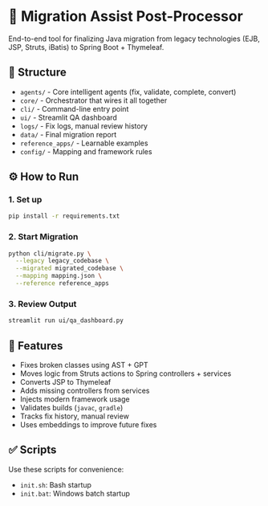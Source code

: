 # 🚀 Migration Assist Post-Processor

End-to-end tool for finalizing Java migration from legacy technologies (EJB, JSP, Struts, iBatis) to Spring Boot + Thymeleaf.

## 💼 Structure

- `agents/` - Core intelligent agents (fix, validate, complete, convert)
- `core/` - Orchestrator that wires it all together
- `cli/` - Command-line entry point
- `ui/` - Streamlit QA dashboard
- `logs/` - Fix logs, manual review history
- `data/` - Final migration report
- `reference_apps/` - Learnable examples
- `config/` - Mapping and framework rules

## ⚙️ How to Run

### 1. Set up
```bash
pip install -r requirements.txt
```

### 2. Start Migration
```bash
python cli/migrate.py \
  --legacy legacy_codebase \
  --migrated migrated_codebase \
  --mapping mapping.json \
  --reference reference_apps
```

### 3. Review Output
```bash
streamlit run ui/qa_dashboard.py
```

## 🎯 Features

- Fixes broken classes using AST + GPT
- Moves logic from Struts actions to Spring controllers + services
- Converts JSP to Thymeleaf
- Adds missing controllers from services
- Injects modern framework usage
- Validates builds (`javac`, `gradle`)
- Tracks fix history, manual review
- Uses embeddings to improve future fixes

## ✅ Scripts

Use these scripts for convenience:
- `init.sh`: Bash startup
- `init.bat`: Windows batch startup
